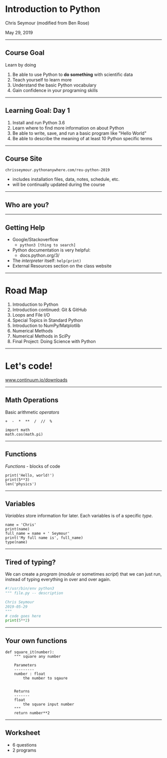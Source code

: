 <!-- $theme: default -->

# Introduction to Python

Chris Seymour
(modified from Ben Rose)

May 29, 2019

<!-- 
- I've been using python for about 7 years
- My research
-->

---

## Course Goal

Learn by doing

1. Be able to use Python to **do something** with scientific data
2. Teach yourself to learn more
3. Understand the basic Python vocabulary
5. Gain confidence in your programing skills

<!--
- A self-help class
- 
- Will start with a language foundation
	- Python terms will be italics
	- Then add python best practices
	- Then data!
- We'll use live coding interspersed with you doing individual and pair coding
- Worksheets
- Notes/presentations will be available
- More information on website 
-->

---
## Learning Goal: Day 1

1. Install and run Python 3.6
3. Learn where to find more information on about Python
2. Be able to write, save, and run a basic program like "Hello World"
5. Be able to describe the meaning of at least 10 Python specific terms

---

## Course Site

`chrisseymour.pythonanywhere.com/reu-python-2019`

- includes installation files, data, notes, schedule, etc.
- will be continually updated during the course

---

## Who are you?

<!--
- Research interests?
- Tech related interests?
- Programing skills
- Trade phone numbers
-->

---

## Getting Help

- Google/Stackoverflow 
    - `python3 [thing to search]` 
- Python documentation is very helpful: 
    - docs.python.org/3/
- The *interpreter* itself: `help(print)`
- External Resources section on the class website

<!--
- Course Goal 2: "Teach yourself to learn more"
- Class Goal: "Learn where to find more information on about Python"
- You will need this for the worksheet
-->


---

# Road Map

1. Introduction to Python
1. Introduction continued: Git & GitHub
1. Loops and File I/O
1. Special Topics in Standard Python
1. Introduction to NumPy/Matplotlib
1. Numerical Methods
1. Numerical Methods in SciPy
1. Final Project: Doing Science with Python

---

# Let's code!

www.continuum.io/downloads


<!--
- Class Goal: "Install and run Python 3.6"
-->


---

## Math Operations

Basic arithmetic *operators*

```
+  -  *  **  /  //  %

import math
math.cos(math.pi)
```

<!--
5:00 PM
- What are each of these operators?
- Just numbers?
- Class Goal: "Be able to describe the meaning of at least 10 Python specific terms"
-->

---

## Functions

*Functions* - blocks of code

```
print('Hello, world!')
print(5**3)
len('physics')
```

<!--
- Useful blocks of code
- Build in or you can write your own
- Class Goal: "Be able to describe the meaning of at least 10 Python specific terms"
-->

---

## Variables

*Variables* store information for later.
Each variables is of a specific *type*.

```
name = 'Chris'
print(name)
full_name = name + ' Seymour'
print('My full name is', full_name)
type(name)
```

<!--
- operators can change!
- dynamic type
- Class Goal: "Be able to describe the meaning of at least 10 Python specific terms"
-->

---

## Tired of typing?

We can create a *program* (*module* or sometimes *script*) that we can just run, instead of typing everything in over and over again.

```python
#!/usr/bin/env python3
""" file.py -- description

Chris Seymour
2019-05-29
"""
# code goes here
print(5**2)
```

<!--
- module vs script
- Module docstring
- author, date, description, usage, program language?
- Class Goal: "Be able to describe the meaning of at least 10 Python specific terms"
-->

---

## Your own functions

```
def square_it(number):
    """ square any number
    
    Parameters
    ---------
    number : float
    	the number to sqaure


    Returns
    -------
    float
    	the square input number
    """
    return number**2
```

<!--
- def keyword
- :
- docstring
	- Parameters
		- name
		- type
		- description
	- Returns
		- no name!
- return keyword 
- Class Goal: "Be able to describe the meaning of at least 10 Python specific terms"
-->

---

## Worksheet 

* 6 questions
* 2 programs

<!--
5:30
- Class Goal: "Be able to write, save, and run a basic program like 'Hello World'"
- Class Goal: "Be able to describe the meaning of at least 10 Python specific terms"
- Course Goal: "Gain confidence in your programing skills"
-->
